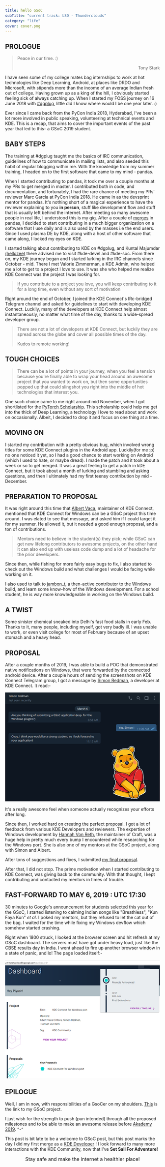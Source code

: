 ```yaml
---
title: hello GSoC 
subTitle: "current track: LSD - Thunderclouds"
category: "life"
cover: cover.png
---
```

## PROLOGUE

<blockquote>
Peace in our time. :)
<p align=right>Tony Stark</p>
</blockquote>

I have seen some of my college mates bag internships to work at hot technologies like Deep Learning, Android, at places like DRDO and Microsoft, with stipends more than the income of an average Indian fresh out of college. Having grown up as a king of the hill, I obviously started feeling sick of always catching up.
When I started my FOSS journey on 16 June 2018 with [#dgplug](https://journal.piyush.tech/a_real_life_hogwarts/), little did I know where would I be one year later. :)

Ever since I came back from the PyCon India 2018, Hyderabad, I've been a lot more involved in public speaking, volunteering at technical events and KDE. This is a recap, that aims to cover the important events of the past year that led to this- a GSoC 2019 student.


## BABY STEPS

The training at #dgplug taught me the basics of IRC communication, guidelines of how to communicate in mailing lists, and also seeded this habit of regular blogging within me. With the knowledge from my summer training, I headed on to the first software that came to my mind - pandas.

When I started contributing to pandas, it took me over a couple months at my PRs to get merged in master. I contributed both in code, and documentation, and fortunately, I had the rare chance of meeting my PRs' reviewer Marc Garcia at PyCon India 2018. He came in as the devsprint mentor for pandas. It's nothing short of a magical experience to have the reviewer explaining to you **in person**, stuff like development flow and stuff that is usually left behind the internet. After meeting so many awesome people in real life, I understood this is my gig.
After a couple of [merges](https://github.com/pandas-dev/pandas/pulls?utf8=%E2%9C%93&q=is%3Apr+sort%3Aupdated-desc++brute4s99) in pandas, I decided to start contributing in a much bigger organization on a software that I use daily and is also used by the masses i.e the end users. Since I used plasma DE by KDE, along with a host of other software that came along, I locked my eyes on KDE.

I started talking about contributing to KDE on #dgplug, and Kuntal Majumdar [(hellozee)](http://github.com/hellozee/) there advised me to visit #kde-devel and #kde-soc. From there on, my KDE journey began and I started lurking in the IRC channels since October - mid. There I met Valorie Zimmerman, a KDE Admin, who helped me a lot to get to a project I love to use. It was she who helped me realize KDE Connect was the project I was looking for.

> If you contribute to a project you love, you will keep contributing to it for a long time, even without any sort of motivation

Right around the end of October, I joined the KDE Connect's IRc-bridged Telegram channel and asked for guidelines to start with developing KDE Connect. Luckily, many of the developers at KDE Connect help almost instantaneously, no matter what time of the day, thanks to a wide-spread developer group.

>There are not a lot of developers at KDE Connect, but luckily they are spread across the globe and cover all possible times of the day. 
>
>Kudos to remote working!

## TOUGH CHOICES

>There can be a lot of points in your journey, when you feel a tension because you're finally able to wrap your head around an awesome project that you wanted to work on, but then some opportunities popped up that could slingshot you right into the middle of hot technologies that interest you.

One such choice came to me right around mid November, when I got shortlisted for the [PyTorch Scholarship](https://www.udacity.com/facebook-pytorch-scholarship). This scholarship could help me get into the thick of Deep Learning, a technology I love to read about and work on occasionally. Albeit, I decided to drop it and focus on one thing at a time.

## MOVING ON

I started my contribution with a pretty obvious bug, which involved wrong titles for some KDE Connect plugins in the Android app. Luckily(for me :p) no one noticed it yet, so I had a good chance to start working on Android (which I used to hate, or maybe dread). I made the patch and it took about a week or so to get merged. It was a great feeling to get a patch in kDE Connect, but it took about a month of lurking and stumbling and asking questions, and then I ultimately had my first teensy contribution by mid - December. 

## PREPARATION TO PROPOSAL


It was right around this time that [Albert Vaca](https://github.com/albertvaka), maintainer of KDE Connect, mentioned that KDE Connect for Windows can be a GSoC project this time around. I was elated to see that message, and asked him if I could target it for my summer. He allowed it, but it needed a good enough proposal, and a ton of contributions.

>Mentors need to believe in the student(s) they pick; while GSoC can get new lifelong contributors to awesome projects, on the other hand it can also end up with useless code dump and a lot of headache for the prior developers.

Since then, while fishing for more fairly easy bugs to fix, I also started to check out the Windows build and what challenges I would be facing while working on it.

I also used to talk to [jambon_t](https://github.com/jambonmcyeah), a then-active contributor to the Windows build, and learn some know-how of the Windows development.
For a school student, he is way more knowledgeable in working on the Windows build.


## A TWIST

Some sinister chemical sneaked into Delhi's fast food stalls in early Feb. Thanks to it, many people, including myself, got very badly ill. I was unable to work, or even visit college for most of February because of an upset stomach and a heavy head.

## PROPOSAL

After a couple months of 2019, I was able to build a POC that demonstrated native notifications on Windows, that were forwarded by the connected android device. After a couple hours of sending the screenshots on KDE Connect Telegram group, I got a message by [Simon Redman](https://github.com/sredman), a developer at KDE Connect. It read:-

 ![Simon Redman](simon_tg.png)

It's a really awesome feel when someone actually recognizes your efforts after long.

Since then, I worked hard on creating the perfect proposal. I got a lot of feedback from various KDE Developers and reviewers. The expertise of Windows development by [Hannah Von Reth](https://github.com/theonering), the maintainer of Craft, was a huge help in pretty much every bump I encountered while researching for the Windows port. She is also one of my mentors at the GSoC project, along with Simon and Albert.

After tons of suggestions and fixes, I submitted [my final proposal](proposal.pdf).

After that, I did not stop. The prime motivation when I started contributing to KDE Connect, was giving back to the community. With that thought, I kept contributing and contacted my mentors in times of trouble.

## FAST-FORWARD TO MAY 6, 2019 : UTC 17:30

30 minutes to Google's announcement for students selected this year for the GSoC, I started listening to calming Indian songs like "Breathless", "Kun Faya Kun" *et al*. I poked my mentors, but they refused to let the cat out of the bag. I waited for the time while fixing my Windows devflow which somehow started crashing.

Right when 1800 struck, I looked at the browser screen and hit refresh at my GSoC dashboard. The servers must have got under heavy load, just like the CBSE results day in India. I went ahead to fire up another browser window in a state of panic, and lo! The page loaded itself:-

![GSoC Dashboard](result.png)

## EPILOGUE

Well, I am in now, with responsibilities of a GsoCer on my shoulders. [This](https://summerofcode.withgoogle.com/projects/#6226488775409664) is the link to my GSoC project.

I just wish for the strength to push (pun intended) through all the proposed milestones and to be able to make an awesome release before [Akademy 2019](https://akademy.kde.org/2019). ^-^

This post is bit late to be a welcome to GSoC post, but this post marks the day I did my first merge as a [KDE Developer](https://invent.kde.org/kde/kdeconnect-kde/merge_requests/52/) ! I look forward to many more interactions with the KDE Community, now that I've **Set Sail For Adventure!**


<p align='center'> <font size=3> Stay safe and make the internet a healthier place! </font></p>
